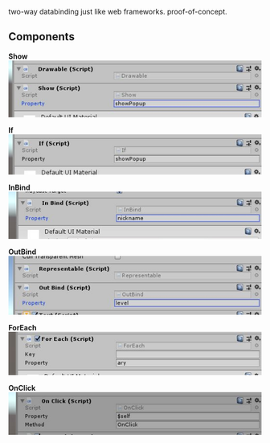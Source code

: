 two-way databinding just like web frameworks. proof-of-concept. 

Components
----

__Show__<br>
![show](img/show.jpg)

__If__<br>
![if](img/if.jpg)

__InBind__<br>
![if](img/inbind.jpg)

__OutBind__<br>
![if](img/outbind.jpg)


__ForEach__<br>
![if](img/foreach.jpg)


__OnClick__<br>
![if](img/onclick.jpg)